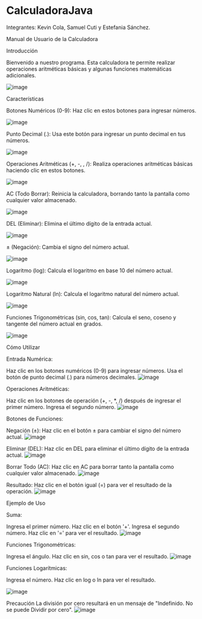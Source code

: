 # CalculadoraJava
Integrantes: Kevin Cola, Samuel Cuti y Estefania Sánchez.

Manual de Usuario de la Calculadora

Introducción

Bienvenido a nuestro programa. Esta calculadora te permite realizar operaciones aritméticas básicas y algunas funciones matemáticas adicionales.

![image](https://github.com/SamuelCU/CalculadoraJava/assets/150805852/f87317cc-dcbe-4112-a9e6-eb5c4baddcb1)


Características

Botones Numéricos (0-9): Haz clic en estos botones para ingresar números.

![image](https://github.com/SamuelCU/CalculadoraJava/assets/150805852/466885e0-8dfe-4d71-938b-f1b64b70ade4)


Punto Decimal (.): Usa este botón para ingresar un punto decimal en tus números.

![image](https://github.com/SamuelCU/CalculadoraJava/assets/150805852/21647ff3-f7da-4aa3-97ae-7e4ebc51783d)


Operaciones Aritméticas (+, -, , /): Realiza operaciones aritméticas básicas haciendo clic en estos botones.

![image](https://github.com/SamuelCU/CalculadoraJava/assets/150805852/b6ea8eef-f788-4ef4-b4d1-9c42db873265)


AC (Todo Borrar): Reinicia la calculadora, borrando tanto la pantalla como cualquier valor almacenado.

![image](https://github.com/SamuelCU/CalculadoraJava/assets/150805852/ddcdb5d2-75ba-40a7-ab77-e611d11be9d0)


DEL (Eliminar): Elimina el último dígito de la entrada actual.

![image](https://github.com/SamuelCU/CalculadoraJava/assets/150805852/9a018bd6-ccac-406c-b338-4246ed6457ca)




± (Negación): Cambia el signo del número actual.

![image](https://github.com/SamuelCU/CalculadoraJava/assets/150805852/3f0bc27b-8d62-484e-a03a-024eb80c0185)



Logaritmo (log): Calcula el logaritmo en base 10 del número actual.

![image](https://github.com/SamuelCU/CalculadoraJava/assets/150805852/86f86082-7db9-4930-b4fd-a39bd976b683)



Logaritmo Natural (ln): Calcula el logaritmo natural del número actual.

![image](https://github.com/SamuelCU/CalculadoraJava/assets/150805852/fa2b161a-3290-4522-bbc5-7ebb94063b10)



Funciones Trigonométricas (sin, cos, tan): Calcula el seno, coseno y tangente del número actual en grados.

![image](https://github.com/SamuelCU/CalculadoraJava/assets/150805852/befa3fd6-10dd-4d88-a28e-502f1d6e13e6)




Cómo Utilizar

Entrada Numérica:

Haz clic en los botones numéricos (0-9) para ingresar números.
Usa el botón de punto decimal (.) para números decimales.
![image](https://github.com/SamuelCU/CalculadoraJava/assets/150805852/1f3ef0a5-fe09-4a23-bf6c-268412f74e3d)




Operaciones Aritméticas:

Haz clic en los botones de operación (+, -, *, /) después de ingresar el primer número.
Ingresa el segundo número.
![image](https://github.com/SamuelCU/CalculadoraJava/assets/150805852/ecb6ae91-f3d9-4023-bdd0-3ce7082daac8)



Botones de Funciones:

Negación (±):
Haz clic en el botón ± para cambiar el signo del número actual.
![image](https://github.com/SamuelCU/CalculadoraJava/assets/150805852/f3e85566-e33d-4365-8634-7e2b6e15fdab)


Eliminar (DEL):
Haz clic en DEL para eliminar el último dígito de la entrada actual.
![image](https://github.com/SamuelCU/CalculadoraJava/assets/150805852/b16d8f20-79df-46bf-a111-48ad08930fd6)


Borrar Todo (AC):
Haz clic en AC para borrar tanto la pantalla como cualquier valor almacenado.
![image](https://github.com/SamuelCU/CalculadoraJava/assets/150805852/695520a9-ce82-4ec3-b327-9ae70b045564)



Resultado:
Haz clic en el botón igual (=) para ver el resultado de la operación.
![image](https://github.com/SamuelCU/CalculadoraJava/assets/150805852/2c42e661-0114-4e9e-820b-c033ba34fd4a)



Ejemplo de Uso

Suma:

Ingresa el primer número.
Haz clic en el botón '+'.
Ingresa el segundo número.
Haz clic en '=' para ver el resultado.
![image](https://github.com/SamuelCU/CalculadoraJava/assets/150805852/f5c48d18-fd98-4011-992d-c33d09e6170d)




Funciones Trigonométricas:

Ingresa el ángulo.
Haz clic en sin, cos o tan para ver el resultado.
![image](https://github.com/SamuelCU/CalculadoraJava/assets/150805852/3a99dbcd-4fed-4eda-ad76-77ef7addd4e1)




Funciones Logarítmicas:

Ingresa el número.
Haz clic en log o ln para ver el resultado.

![image](https://github.com/SamuelCU/CalculadoraJava/assets/150805852/ce80d544-84ed-4937-8ff9-4cc89d5351b1)



Precaución
La división por cero resultará en un mensaje de "Indefinido. No se puede Dividir por cero".
![image](https://github.com/SamuelCU/CalculadoraJava/assets/150805852/b82b364d-9848-4593-acaf-265d6dd8d73d)








